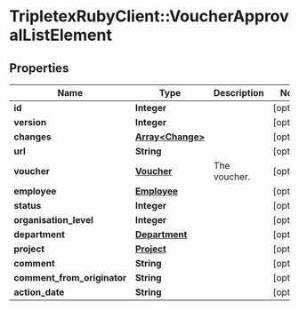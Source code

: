 # TripletexRubyClient::VoucherApprovalListElement

## Properties
Name | Type | Description | Notes
------------ | ------------- | ------------- | -------------
**id** | **Integer** |  | [optional] 
**version** | **Integer** |  | [optional] 
**changes** | [**Array&lt;Change&gt;**](Change.md) |  | [optional] 
**url** | **String** |  | [optional] 
**voucher** | [**Voucher**](Voucher.md) | The voucher. | [optional] 
**employee** | [**Employee**](Employee.md) |  | [optional] 
**status** | **Integer** |  | [optional] 
**organisation_level** | **Integer** |  | [optional] 
**department** | [**Department**](Department.md) |  | [optional] 
**project** | [**Project**](Project.md) |  | [optional] 
**comment** | **String** |  | [optional] 
**comment_from_originator** | **String** |  | [optional] 
**action_date** | **String** |  | [optional] 


